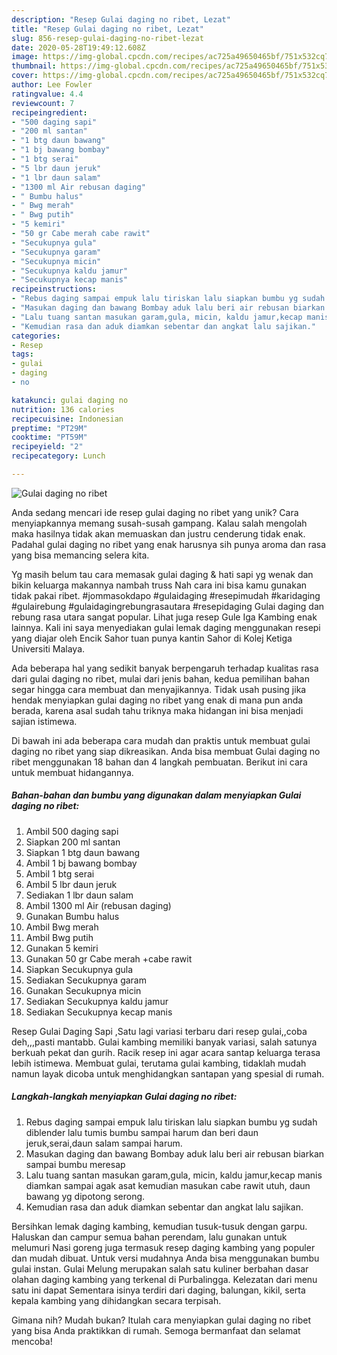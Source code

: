 ```yaml
---
description: "Resep Gulai daging no ribet, Lezat"
title: "Resep Gulai daging no ribet, Lezat"
slug: 856-resep-gulai-daging-no-ribet-lezat
date: 2020-05-28T19:49:12.608Z
image: https://img-global.cpcdn.com/recipes/ac725a49650465bf/751x532cq70/gulai-daging-no-ribet-foto-resep-utama.jpg
thumbnail: https://img-global.cpcdn.com/recipes/ac725a49650465bf/751x532cq70/gulai-daging-no-ribet-foto-resep-utama.jpg
cover: https://img-global.cpcdn.com/recipes/ac725a49650465bf/751x532cq70/gulai-daging-no-ribet-foto-resep-utama.jpg
author: Lee Fowler
ratingvalue: 4.4
reviewcount: 7
recipeingredient:
- "500 daging sapi"
- "200 ml santan"
- "1 btg daun bawang"
- "1 bj bawang bombay"
- "1 btg serai"
- "5 lbr daun jeruk"
- "1 lbr daun salam"
- "1300 ml Air rebusan daging"
- " Bumbu halus"
- " Bwg merah"
- " Bwg putih"
- "5 kemiri"
- "50 gr Cabe merah cabe rawit"
- "Secukupnya gula"
- "Secukupnya garam"
- "Secukupnya micin"
- "Secukupnya kaldu jamur"
- "Secukupnya kecap manis"
recipeinstructions:
- "Rebus daging sampai empuk lalu tiriskan lalu siapkan bumbu yg sudah diblender lalu tumis bumbu sampai harum dan beri daun jeruk,serai,daun salam sampai harum."
- "Masukan daging dan bawang Bombay aduk lalu beri air rebusan biarkan sampai bumbu meresap"
- "Lalu tuang santan masukan garam,gula, micin, kaldu jamur,kecap manis diamkan sampai agak asat kemudian masukan cabe rawit utuh, daun bawang yg dipotong serong."
- "Kemudian rasa dan aduk diamkan sebentar dan angkat lalu sajikan."
categories:
- Resep
tags:
- gulai
- daging
- no

katakunci: gulai daging no 
nutrition: 136 calories
recipecuisine: Indonesian
preptime: "PT29M"
cooktime: "PT59M"
recipeyield: "2"
recipecategory: Lunch

---
```



![Gulai daging no ribet](https://img-global.cpcdn.com/recipes/ac725a49650465bf/751x532cq70/gulai-daging-no-ribet-foto-resep-utama.jpg)

Anda sedang mencari ide resep gulai daging no ribet yang unik? Cara menyiapkannya memang susah-susah gampang. Kalau salah mengolah maka hasilnya tidak akan memuaskan dan justru cenderung tidak enak. Padahal gulai daging no ribet yang enak harusnya sih punya aroma dan rasa yang bisa memancing selera kita.

Yg masih belum tau cara memasak gulai daging &amp; hati sapi yg wenak dan bikin keluarga makannya nambah truss Nah cara ini bisa kamu gunakan tidak pakai ribet. #jommasokdapo #gulaidaging #resepimudah #karidaging #gulairebung #gulaidagingrebungrasautara #resepidaging Gulai daging dan rebung rasa utara sangat popular. Lihat juga resep Gule Iga Kambing enak lainnya. Kali ini saya menyediakan gulai lemak daging menggunakan resepi yang diajar oleh Encik Sahor tuan punya kantin Sahor di Kolej Ketiga Universiti Malaya.

Ada beberapa hal yang sedikit banyak berpengaruh terhadap kualitas rasa dari gulai daging no ribet, mulai dari jenis bahan, kedua pemilihan bahan segar hingga cara membuat dan menyajikannya. Tidak usah pusing jika hendak menyiapkan gulai daging no ribet yang enak di mana pun anda berada, karena asal sudah tahu triknya maka hidangan ini bisa menjadi sajian istimewa.


Di bawah ini ada beberapa cara mudah dan praktis untuk membuat gulai daging no ribet yang siap dikreasikan. Anda bisa membuat Gulai daging no ribet menggunakan 18 bahan dan 4 langkah pembuatan. Berikut ini cara untuk membuat hidangannya.

<!--inarticleads1-->

##### Bahan-bahan dan bumbu yang digunakan dalam menyiapkan Gulai daging no ribet:

1. Ambil 500 daging sapi
1. Siapkan 200 ml santan
1. Siapkan 1 btg daun bawang
1. Ambil 1 bj bawang bombay
1. Ambil 1 btg serai
1. Ambil 5 lbr daun jeruk
1. Sediakan 1 lbr daun salam
1. Ambil 1300 ml Air (rebusan daging)
1. Gunakan  Bumbu halus
1. Ambil  Bwg merah
1. Ambil  Bwg putih
1. Gunakan 5 kemiri
1. Gunakan 50 gr Cabe merah +cabe rawit
1. Siapkan Secukupnya gula
1. Sediakan Secukupnya garam
1. Gunakan Secukupnya micin
1. Sediakan Secukupnya kaldu jamur
1. Sediakan Secukupnya kecap manis


Resep Gulai Daging Sapi ,Satu lagi variasi terbaru dari resep gulai,,coba deh,,,pasti mantabb. Gulai kambing memiliki banyak variasi, salah satunya berkuah pekat dan gurih. Racik resep ini agar acara santap keluarga terasa lebih istimewa. Membuat gulai, terutama gulai kambing, tidaklah mudah namun layak dicoba untuk menghidangkan santapan yang spesial di rumah. 

<!--inarticleads2-->

##### Langkah-langkah menyiapkan Gulai daging no ribet:

1. Rebus daging sampai empuk lalu tiriskan lalu siapkan bumbu yg sudah diblender lalu tumis bumbu sampai harum dan beri daun jeruk,serai,daun salam sampai harum.
1. Masukan daging dan bawang Bombay aduk lalu beri air rebusan biarkan sampai bumbu meresap
1. Lalu tuang santan masukan garam,gula, micin, kaldu jamur,kecap manis diamkan sampai agak asat kemudian masukan cabe rawit utuh, daun bawang yg dipotong serong.
1. Kemudian rasa dan aduk diamkan sebentar dan angkat lalu sajikan.


Bersihkan lemak daging kambing, kemudian tusuk-tusuk dengan garpu. Haluskan dan campur semua bahan perendam, lalu gunakan untuk melumuri Nasi goreng juga termasuk resep daging kambing yang populer dan mudah dibuat. Untuk versi mudahnya Anda bisa menggunakan bumbu gulai instan. Gulai Melung merupakan salah satu kuliner berbahan dasar olahan daging kambing yang terkenal di Purbalingga. Kelezatan dari menu satu ini dapat Sementara isinya terdiri dari daging, balungan, kikil, serta kepala kambing yang dihidangkan secara terpisah. 

Gimana nih? Mudah bukan? Itulah cara menyiapkan gulai daging no ribet yang bisa Anda praktikkan di rumah. Semoga bermanfaat dan selamat mencoba!
